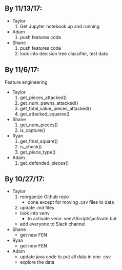 ## By 11/13/17:
- Taylor
    1. Get Jupyter notebook up and running
- Adam
    1. push features code
- Shane
    1. push features code
    1. look into decision tree classifier, test data

## By 11/6/17:
Feature engineering
- Taylor
    1. get_pieces_attacked()
    1. get_num_pawns_attacked()
    1. get_total_value_pieces_attacked()
    1. get_attacked_squares()
- Shane
    1. get_num_pieces()
    1. is_capture()
- Ryan
    1. get_final_square()
    1. is_check()
    1. get_piece_type()
- Adam
    1. get_defended_pieces()
## By 10/27/17:
- Taylor
    1. reorganize Github repo
        - done except for moving .csv files to data
    1. update .md files
    * look into venv
        - to activate venv: venv\Scripts\activate.bat
    * add everyone to Slack channel
- Shane
    - get new FEN
- Ryan
    - get new FEN
- Adam
    - update java code to put all data in one .csv
    - explore the data